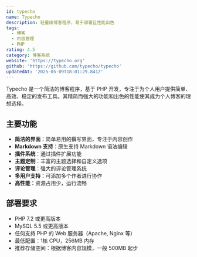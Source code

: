 ```yaml
---
id: typecho
name: Typecho
description: 轻量级博客程序，易于部署且性能出色
tags:
  - 博客
  - 内容管理
  - PHP
rating: 4.5
category: 博客系统
website: 'https://typecho.org'
github: 'https://github.com/typecho/typecho'
updatedAt: '2025-05-09T18:01:29.841Z'
---
```


Typecho 是一个简洁的博客程序，基于 PHP 开发，专注于为个人用户提供简单、高效、稳定的发布工具。其精简而强大的功能和出色的性能使其成为个人博客的理想选择。

## 主要功能

- **简洁的界面**：简单易用的撰写界面，专注于内容创作
- **Markdown 支持**：原生支持 Markdown 语法编辑
- **插件系统**：通过插件扩展功能
- **主题定制**：丰富的主题选择和自定义选项
- **评论管理**：强大的评论管理系统
- **多用户支持**：可添加多个作者进行协作
- **高性能**：资源占用少，运行流畅

## 部署要求

- PHP 7.2 或更高版本
- MySQL 5.5 或更高版本
- 任何支持 PHP 的 Web 服务器（Apache, Nginx 等）
- 最低配置：1核 CPU，256MB 内存
- 推荐存储空间：根据博客内容规模，一般 500MB 起步 
